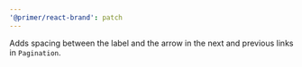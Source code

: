 ```yaml
---
'@primer/react-brand': patch
---
```


Adds spacing between the label and the arrow in the next and previous links in `Pagination`.
